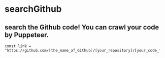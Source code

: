 searchGithub
=============
search the Github code!
You can crawl your code by Puppeteer.
-------------
    const link = "https://github.com/[the_name_of_Github]/[your_repository]/[your_code_file]"
